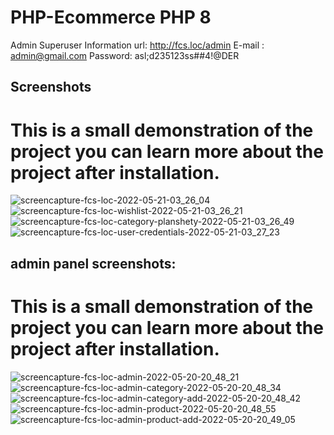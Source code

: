 # PHP-Ecommerce PHP 8

Admin Superuser Information
url: http://fcs.loc/admin
E-mail : admin@gmail.com
Password: asl;d235123ss##4!@DER

## Screenshots

# This is a small demonstration of the project you can learn more about the project after installation.

![screencapture-fcs-loc-2022-05-21-03_26_04](https://user-images.githubusercontent.com/77085208/169626981-911c14f7-d3b8-438a-af8f-6591c830f1a4.png)
![screencapture-fcs-loc-wishlist-2022-05-21-03_26_21](https://user-images.githubusercontent.com/77085208/169626996-1c5edfec-0143-4c43-a0cd-47244b5e655b.png)
![screencapture-fcs-loc-category-planshety-2022-05-21-03_26_49](https://user-images.githubusercontent.com/77085208/169627005-4d2bc757-636f-4ac2-b1df-8d1a25b68349.png)
![screencapture-fcs-loc-user-credentials-2022-05-21-03_27_23](https://user-images.githubusercontent.com/77085208/169627009-73d3dd9c-d3c8-4725-95c6-edb3ffdd6555.png)


## admin panel screenshots:

# This is a small demonstration of the project you can learn more about the project after installation.

![screencapture-fcs-loc-admin-2022-05-20-20_48_21](https://user-images.githubusercontent.com/77085208/169627037-e86947a7-d7f6-4f94-9ad4-ee57aba4fa58.png)
![screencapture-fcs-loc-admin-category-2022-05-20-20_48_34](https://user-images.githubusercontent.com/77085208/169627041-bb791f14-1b48-4220-9bdd-06ea804303f9.png)
![screencapture-fcs-loc-admin-category-add-2022-05-20-20_48_42](https://user-images.githubusercontent.com/77085208/169627044-739ba522-d9c6-4efb-b927-6865018b3e62.png)
![screencapture-fcs-loc-admin-product-2022-05-20-20_48_55](https://user-images.githubusercontent.com/77085208/169627049-7ecda460-aae6-42f7-8c03-e5e940e15f30.png)
![screencapture-fcs-loc-admin-product-add-2022-05-20-20_49_05](https://user-images.githubusercontent.com/77085208/169627051-a2ff1e31-c4dd-4460-8faf-ba0ee9f12ad8.png)
